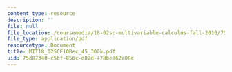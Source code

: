 ```yaml
---
content_type: resource
description: ''
file: null
file_location: /coursemedia/18-02sc-multivariable-calculus-fall-2010/75d87340c5bf856cd02d478be862a08c_MIT18_02SCF10Rec_45_300k.pdf
file_type: application/pdf
resourcetype: Document
title: MIT18_02SCF10Rec_45_300k.pdf
uid: 75d87340-c5bf-856c-d02d-478be862a08c
---
```

